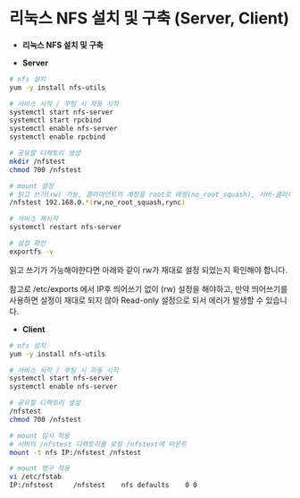 # 리눅스 NFS 설치 및 구축 (Server, Client)

- **리눅스 NFS 설치 및 구축**

- **Server**

``` bash
# nfs 설치
yum -y install nfs-utils

# 서비스 시작 / 부팅 시 자동 시작
systemctl start nfs-server
systemctl start rpcbind
systemctl enable nfs-server
systemctl enable rpcbind

# 공유할 디렉토리 생성
mkdir /nfstest
chmod 700 /nfstest

# mount 설정
# 읽고 쓰기(rw) 가능, 클라이언트의 계정을 root로 매핑(no_root_squash), 서버-클라이언트 동기화(rync)
/nfstest 192.168.0.*(rw,no_root_squash,rync)

# 서비스 재시작
systemctl restart nfs-server

# 설정 확인
exportfs -v
```



읽고 쓰기가 가능해야한다면 아래와 같이 rw가 재대로 설정 되었는지 확인해야 합니다.

참고로 /etc/exports 에서 IP후 띄어쓰기 없이 (rw) 설정을 해야하고, 만약 띄어쓰기를 사용하면 설정이 재대로 되지 않아 Read-only 설정으로 되서 에러가 발생할 수 있습니다.



- **Client**

``` bash
# nfs 설치
yum -y install nfs-utils

# 서비스 시작 / 부팅 시 자동 시작
systemctl start nfs-server
systemctl enable nfs-server

# 공유할 디렉토리 생성
/nfstest
chmod 700 /nfstest

# mount 임시 적용
# 서버의 /nfstest 디렉토리를 로컬 /nfstest에 마운트
mount -t nfs IP:/nfstest /nfstest

# mount 영구 적용
vi /etc/fstab
IP:/nfstest		/nfstest	nfs	defaults	0 0
```

